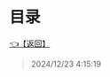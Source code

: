 # 目录  


[👈【返回】](/__Catalog__/00工作笔记00/躲猫猫笔记/Editor/__Catalog__Editor)  








> 2024/12/23 4:15:19
